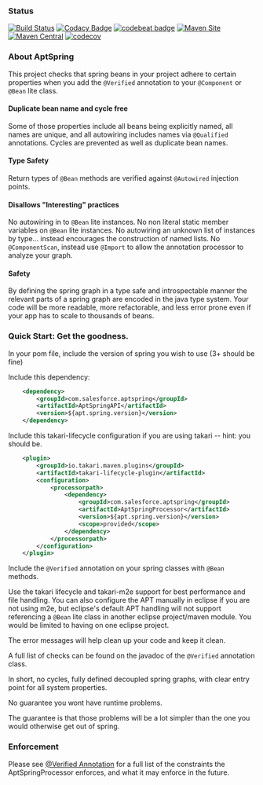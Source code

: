 ### Status ###

[![Build Status](https://travis-ci.org/salesforce/AptSpring.svg?branch=master)](https://travis-ci.org/salesforce/AptSpring)
[![Codacy Badge](https://api.codacy.com/project/badge/Grade/7e9fe7e2a2534e9dacddaf15a9fc27e4)](https://www.codacy.com/app/rexhoffman/AptSpring?utm_source=github.com&amp;utm_medium=referral&amp;utm_content=salesforce/AptSpring&amp;utm_campaign=Badge_Grade)
[![codebeat badge](https://codebeat.co/badges/a0528ed4-185e-4ac2-90c5-a93477656a7a)](https://codebeat.co/projects/github-com-salesforce-aptspring-master)
[![Maven Site](https://img.shields.io/badge/maven_site-2.0.1-green.svg)](https://salesforce.github.com/AptSpring/2.0.1/index.html)
[![Maven Central](https://maven-badges.herokuapp.com/maven-central/com.salesforce.aptspring/AptSpringParent/badge.svg)](https://maven-badges.herokuapp.com/maven-central/com.salesforce.aptspring/AptSpringParent)
[![codecov](https://codecov.io/gh/salesforce/AptSpring/branch/master/graph/badge.svg)](https://codecov.io/gh/salesforce/AptSpring)

### About AptSpring ###

This project checks that spring beans in your project adhere to certain properties when you add the ```@Verified``` annotation to your ```@Component``` or ```@Bean``` lite class.

#### Duplicate bean name and cycle free ####

Some of those properties include all beans being explicitly named, all names are unique, and all autowiring includes names via ```@Qualified``` annotations.  Cycles are prevented as well as duplicate bean names.  

#### Type Safety ####

Return types of ```@Bean``` methods are verified against ```@Autowired``` injection points.

#### Disallows "Interesting" practices ####

No autowiring in to ```@Bean``` lite instances.
No non literal static member variables on ```@Bean``` lite instances.
No autowiring an unknown list of instances by type... instead encourages the construction of named lists.
No ```@ComponentScan```, instead use ```@Import``` to allow the annotation processor to analyze your graph.

#### Safety ####

By defining the spring graph in a type safe and introspectable manner the relevant parts of a spring graph are encoded in the java type system.  Your code will be more readable, more refactorable, and less error prone even if your app has to scale to thousands of beans.

### Quick Start: Get the goodness. ###

In your pom file, include the version of spring you wish to use (3+ should be fine)

Include this dependency:

```xml
    <dependency>
        <groupId>com.salesforce.aptspring</groupId>
        <artifactId>AptSpringAPI</artifactId>
        <version>${apt.spring.version}</version>
    </dependency>

```

Include this takari-lifecycle configuration if you are using takari -- hint: you should be.

```xml
    <plugin>
        <groupId>io.takari.maven.plugins</groupId>
        <artifactId>takari-lifecycle-plugin</artifactId>
        <configuration>
            <processorpath>
                <dependency>
                    <groupId>com.salesforce.aptspring</groupId>
                    <artifactId>AptSpringProcessor</artifactId>
                    <version>${apt.spring.version}</version>
                    <scope>provided</scope>
                </dependency>
            </processorpath>
        </configuration>
    </plugin>

```

Include the ```@Verified``` annotation on your spring classes with ```@Bean``` methods.

Use the takari lifecycle and takari-m2e support for best performance and file handling.
You can also configure the APT manually in eclipse if you are not using m2e, but eclipse's default APT handling will not support referencing a ```@Bean``` lite class in another eclipse project/maven module.   You would be limited to having on one eclipse project.

The error messages will help clean up your code and keep it clean.

A full list of checks can be found on the javadoc of the ```@Verified``` annotation class.

In short, no cycles, fully defined decoupled spring graphs, with clear entry point for all system properties.

No guarantee you wont have runtime problems.

The guarantee is that those problems will be a lot simpler than the one you would otherwise get out of spring.

### Enforcement ###
Please see [@Verified Annotation](./AptSpringAPI/src/main/java/com/salesforce/aptspring/Verified.java#L35) for a full list of the
constraints the AptSpringProcessor enforces, and what it may enforce in the future.
